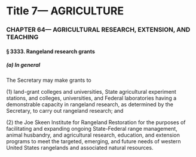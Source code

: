 
# Title 7— AGRICULTURE
### CHAPTER 64— AGRICULTURAL RESEARCH, EXTENSION, AND TEACHING
#### § 3333. Rangeland research grants
##### (a) In general

The Secretary may make grants to

(1) land-grant colleges and universities, State agricultural experiment stations, and colleges, universities, and Federal laboratories having a demonstrable capacity in rangeland research, as determined by the Secretary, to carry out rangeland research; and

(2) the Joe Skeen Institute for Rangeland Restoration for the purposes of facilitating and expanding ongoing State-Federal range management, animal husbandry, and agricultural research, education, and extension programs to meet the targeted, emerging, and future needs of western United States rangelands and associated natural resources.
